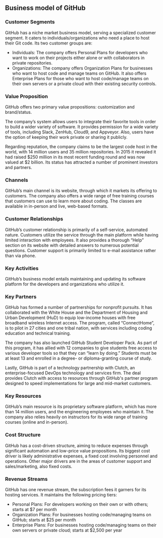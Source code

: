 Business model of GitHub
------------------------

 ### Customer Segments

 GitHub has a niche market business model, serving a specialized customer segment. It caters to individuals/organizations who need a place to host their Git code. Its two customer groups are:

  * Individuals: The company offers Personal Plans for developers who want to work on their projects either alone or with collaborators in private repositories.
 * Organizations: The company offers Organization Plans for businesses who want to host code and manage teams on GitHub. It also offers Enterprise Plans for those who want to host code/manage teams on their own servers or a private cloud with their existing security controls.
  ### Value Proposition

 GitHub offers two primary value propositions: customization and brand/status.

 The company’s system allows users to integrate their favorite tools in order to build a wider variety of software. It provides permission for a wide variety of tools, including Slack, ZenHub, Cloud9, and Appveyor. Also, users have the option of keeping their work private or sharing it publicly.

 Regarding reputation, the company claims to be the largest code host in the world, with 14 million users and 35 million repositories. In 2015 it revealed it had raised $250 million in its most recent funding round and was now valued at $2 billion. Its status has attracted a number of prominent investors and partners.

 ### Channels

 GitHub’s main channel is its website, through which it markets its offering to customers. The company also offers a wide range of free training courses that customers can use to learn more about coding. The classes are available in in-person and live, web-based formats.

 ### Customer Relationships

 GitHub’s customer relationship is primarily of a self-service, automated nature. Customers utilize the service through the main platform while having limited interaction with employees. It also provides a thorough “Help” section on its website with detailed answers to numerous potential questions. Customer support is primarily limited to e-mail assistance rather than via phone.

 ### Key Activities

 GitHub’s business model entails maintaining and updating its software platform for the developers and organizations who utilize it.

 ### Key Partners

 GitHub has formed a number of partnerships for nonprofit pursuits. It has collaborated with the White House and the Department of Housing and Urban Development (HuD) to equip low-income houses with free broadband wireless Internet access. The program, called “ConnectHome”, is to pilot in 27 cities and one tribal nation, with services including coding education and technical training.

 The company has also launched GitHub Student Developer Pack. As part of this program, it has allied with 12 companies to give students free access to various developer tools so that they can “learn by doing.” Students must be at least 13 and enrolled in a degree- or diploma-granting course of study.

 Lastly, GitHub is part of a technology partnership with Clutch, an enterprise-focused DevOps technology and services firm. The deal provides Clutch with access to resources through GitHub's partner program designed to speed implementations for large and mid-market customers.

 ### Key Resources

 GitHub’s main resource is its proprietary software platform, which has more than 14 million users, and the engineering employees who maintain it. The company also relies heavily on instructors for its wide range of training courses (online and in-person).

 ### Cost Structure

 GitHub has a cost-driven structure, aiming to reduce expenses through significant automation and low-price value propositions. Its biggest cost driver is likely administrative expenses, a fixed cost involving personnel and operations. Other major drivers are in the areas of customer support and sales/marketing, also fixed costs.

 ### Revenue Streams

 GitHub has one revenue stream, the subscription fees it garners for its hosting services. It maintains the following pricing tiers:

  * Personal Plans: For developers working on their own or with others; starts at $7 per month
 * Organization Plans: For businesses hosting code/managing teams on GitHub; starts at $25 per month
 * Enterprise Plans: For businesses hosting code/managing teams on their own servers or private cloud; starts at $2,500 per year